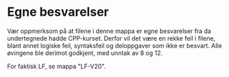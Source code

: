 # Egne besvarelser

Vær oppmerksom på at filene i denne mappa er egne besvarelser fra da undertegnede hadde CPP-kurset. Derfor vil det være en rekke feil i filene, blant annet logiske feil, syntaksfeil og deloppgaver som ikke er besvart.
Alle øvingene ble derimot godkjent, med unntak av 8 og 12.

For faktisk LF, se mappa "LF-V20". 